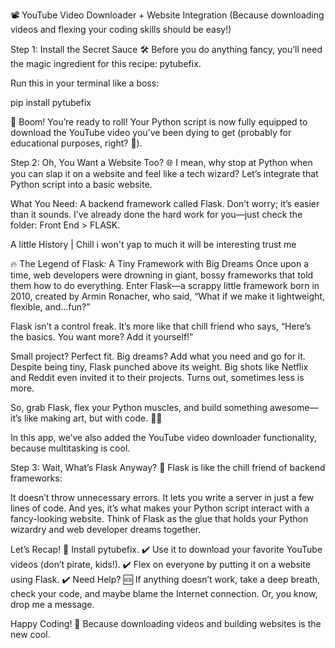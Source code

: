 📽️ YouTube Video Downloader + Website Integration
(Because downloading videos and flexing your coding skills should be easy!)

Step 1: Install the Secret Sauce 🛠️
Before you do anything fancy, you’ll need the magic ingredient for this recipe: pytubefix.

Run this in your terminal like a boss:

pip install pytubefix

🎉 Boom! You’re ready to roll! Your Python script is now fully equipped to download the YouTube video you’ve been dying to get (probably for educational purposes, right? 👀).

Step 2: Oh, You Want a Website Too? 🌐
I mean, why stop at Python when you can slap it on a website and feel like a tech wizard? Let’s integrate that Python script into a basic website.

What You Need:
A backend framework called Flask. Don’t worry; it’s easier than it sounds. I’ve already done the hard work for you—just check the folder:
Front End > FLASK.

A little History | Chill i won't yap to much it will be interesting trust me 

🔥 The Legend of Flask: A Tiny Framework with Big Dreams
Once upon a time, web developers were drowning in giant, bossy frameworks that told them how to do everything. Enter Flask—a scrappy little framework born in 2010, created by Armin Ronacher, who said, “What if we make it lightweight, flexible, and…fun?”

Flask isn’t a control freak. It’s more like that chill friend who says, “Here’s the basics. You want more? Add it yourself!”

Small project? Perfect fit.
Big dreams? Add what you need and go for it.
Despite being tiny, Flask punched above its weight. Big shots like Netflix and Reddit even invited it to their projects. Turns out, sometimes less is more.

So, grab Flask, flex your Python muscles, and build something awesome—it’s like making art, but with code. 🎨🐍

In this app, we’ve also added the YouTube video downloader functionality, because multitasking is cool.

Step 3: Wait, What’s Flask Anyway? 🤔
Flask is like the chill friend of backend frameworks:

It doesn’t throw unnecessary errors.
It lets you write a server in just a few lines of code.
And yes, it’s what makes your Python script interact with a fancy-looking website.
Think of Flask as the glue that holds your Python wizardry and web developer dreams together.

Let’s Recap! 🧠
Install pytubefix. ✔️
Use it to download your favorite YouTube videos (don’t pirate, kids!). ✔️
Flex on everyone by putting it on a website using Flask. ✔️
Need Help? 🆘
If anything doesn’t work, take a deep breath, check your code, and maybe blame the Internet connection. Or, you know, drop me a message.

Happy Coding! 🎉
Because downloading videos and building websites is the new cool.